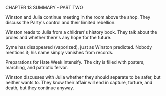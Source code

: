 CHAPTER 13 SUMMARY - PART TWO

Winston and Julia continue meeting in the room above the shop. They discuss the Party's control and their limited rebellion.

Winston reads to Julia from a children's history book. They talk about the proles and whether there's any hope for the future.

Syme has disappeared (vaporized), just as Winston predicted. Nobody mentions it; his name simply vanishes from records.

Preparations for Hate Week intensify. The city is filled with posters, marching, and patriotic fervor.

Winston discusses with Julia whether they should separate to be safer, but neither wants to. They know their affair will end in capture, torture, and death, but they continue anyway.
